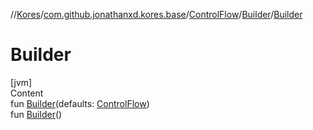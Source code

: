 //[Kores](../../../index.md)/[com.github.jonathanxd.kores.base](../../index.md)/[ControlFlow](../index.md)/[Builder](index.md)/[Builder](-builder.md)



# Builder  
[jvm]  
Content  
fun [Builder](-builder.md)(defaults: [ControlFlow](../index.md))  
fun [Builder](-builder.md)()  



